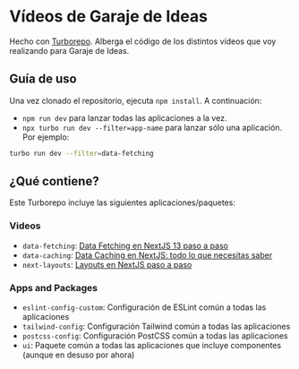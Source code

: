 # Vídeos de Garaje de Ideas

Hecho con [Turborepo](https://turbo.build/). Alberga el código de los distintos vídeos que voy realizando para Garaje de Ideas.

## Guía de uso

Una vez clonado el repositorio, ejecuta `npm install`. A continuación:

- `npm run dev` para lanzar todas las aplicaciones a la vez.
- `npx turbo run dev --filter=app-name` para lanzar sólo una aplicación. Por ejemplo:
```bash
turbo run dev --filter=data-fetching
```

## ¿Qué contiene?

Este Turborepo incluye las siguientes aplicaciones/paquetes:

### Videos
- `data-fetching`: [Data Fetching en NextJS 13 paso a paso
  ](https://www.youtube.com/watch?v=7JJjOoV31Xg)
- `data-caching`: [Data Caching en NextJS: todo lo que necesitas saber](https://www.youtube.com/watch?v=-FY5NRvTDrA&t=12s)
- `next-layouts`: [Layouts en NextJS paso a paso](https://github.com/igmoweb/garaje-videos)

### Apps and Packages
- `eslint-config-custom`: Configuración de ESLint común a todas las aplicaciones
- `tailwind-config`: Configuración Tailwind común a todas las aplicaciones
- `postcss-config`: Configuración PostCSS común a todas las aplicaciones
- `ui`: Paquete común a todas las aplicaciones que incluye componentes (aunque en desuso por ahora)
